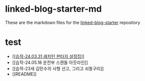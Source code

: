 # linked-blog-starter-md
These are the markdown files for the [linked-blog-starter](https://github.com/matthewwong525/linked-blog-starter) repository

# test
- [[[습작-24.03.31 래치턴 판타지 설정집]()]]
- [[습작-24.05.18 운전부 스캔들 아웃라인]]
- [[습작-23세 김민수의 사형 선고, 그리고 쇠똥구리]]
- [[README]]